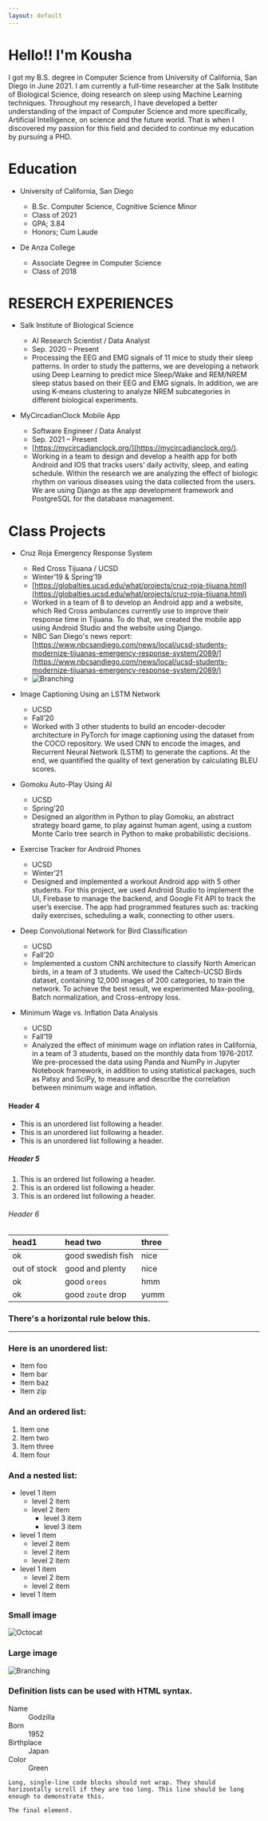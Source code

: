 ```yaml
---
layout: default
---
```


# Hello!! I'm Kousha

I got my B.S. degree in Computer Science from University of California, San Diego in June 2021. I am currently a full-time researcher at the Salk Institute of Biological Science, doing research on sleep using Machine Learning techniques. Throughout my research, I have developed a better understanding of the impact of Computer Science and more specifically, Artificial Intelligence, on science and the future world. That is when I discovered my passion for this field and decided to continue my education by pursuing a PHD. 


# Education

* University of California, San Diego
  * B.Sc. Computer Science, Cognitive Science Minor
  * Class of 2021
  * GPA; 3.84
  * Honors; Cum Laude

* De Anza College
  * Associate Degree in Computer Science
  * Class of 2018


# RESERCH EXPERIENCES

* Salk Institute of Biological Science	
  * AI Research Scientist / Data Analyst
  * Sep. 2020 – Present	        
  * Processing the EEG and EMG signals of 11 mice to study their sleep patterns. In order to study the patterns, we are developing a network using Deep Learning to predict mice Sleep/Wake and REM/NREM sleep status based on their EEG and EMG signals. In addition, we are using K-means clustering to analyze NREM subcategories in different biological experiments. 

* MyCircadianClock Mobile App	   
  * Software Engineer / Data Analyst
  * Sep. 2021 – Present
  * [https://mycircadianclock.org/](https://mycircadianclock.org/).
  * Working in a team to design and develop a health app for both Android and IOS that tracks users’ daily activity, sleep, and eating schedule. Within the research we are analyzing the effect of biologic rhythm on various diseases using the data collected from the users. We are using Django as the app development framework and PostgreSQL for the database management.


# Class Projects

* Cruz Roja Emergency Response System 
  * Red Cross Tijuana / UCSD
  * Winter’19 & Spring’19
  * [https://globalties.ucsd.edu/what/projects/cruz-roja-tijuana.html](https://globalties.ucsd.edu/what/projects/cruz-roja-tijuana.html)
  * Worked in a team of 8 to develop an Android app and a website, which Red Cross ambulances currently use to improve their response time in Tijuana. To do that, we created the mobile app using Android Studio and the website using Django.
  * NBC San Diego's news report: [https://www.nbcsandiego.com/news/local/ucsd-students-modernize-tijuanas-emergency-response-system/2089/](https://www.nbcsandiego.com/news/local/ucsd-students-modernize-tijuanas-emergency-response-system/2089/) 
  * ![Branching](https://globalties.ucsd.edu/_images/projects/cruz-poster-spring19)

* Image Captioning Using an LSTM Network 
  * UCSD
  * Fall’20
  * Worked with 3 other students to build an encoder-decoder architecture in PyTorch for image captioning using the dataset from the COCO repository. We used CNN to encode the images, and Recurrent Neural Network (LSTM) to generate the captions. At the end, we quantified the quality of text generation by calculating BLEU scores.


* Gomoku Auto-Play Using AI 
  * UCSD
  * Spring’20
  * Designed an algorithm in Python to play Gomoku, an abstract strategy board game, to play against human agent, using a custom Monte Carlo tree search in Python to make probabilistic decisions. 

* Exercise Tracker for Android Phones
  * UCSD
  * Winter’21
  * Designed and implemented a workout Android app with 5 other students. For this project, we used Android Studio to implement the UI, Firebase to manage the backend, and Google Fit API to track the user’s exercise. The app had programmed features such as: tracking daily exercises, scheduling a walk, connecting to other users.

* Deep Convolutional Network for Bird Classification
  * UCSD
  * Fall’20
  * Implemented a custom CNN architecture to classify North American birds, in a team of 3 students. We used the Caltech-UCSD Birds dataset, containing 12,000 images of 200 categories, to train the network. To achieve the best result, we experimented Max-pooling, Batch normalization, and Cross-entropy loss. 

* Minimum Wage vs. Inflation Data Analysis
  * UCSD	                
  * Fall’19
  * Analyzed the effect of minimum wage on inflation rates in California, in a team of 3 students, based on the monthly data from 1976-2017. We pre-processed the data using Panda and NumPy in Jupyter Notebook framework, in addition to using statistical packages, such as Patsy and SciPy, to measure and describe the correlation between minimum wage and inflation.  


#### Header 4

*   This is an unordered list following a header.
*   This is an unordered list following a header.
*   This is an unordered list following a header.

##### Header 5

1.  This is an ordered list following a header.
2.  This is an ordered list following a header.
3.  This is an ordered list following a header.

###### Header 6

| head1        | head two          | three |
|:-------------|:------------------|:------|
| ok           | good swedish fish | nice  |
| out of stock | good and plenty   | nice  |
| ok           | good `oreos`      | hmm   |
| ok           | good `zoute` drop | yumm  |

### There's a horizontal rule below this.

* * *

### Here is an unordered list:

*   Item foo
*   Item bar
*   Item baz
*   Item zip

### And an ordered list:

1.  Item one
1.  Item two
1.  Item three
1.  Item four

### And a nested list:

- level 1 item
  - level 2 item
  - level 2 item
    - level 3 item
    - level 3 item
- level 1 item
  - level 2 item
  - level 2 item
  - level 2 item
- level 1 item
  - level 2 item
  - level 2 item
- level 1 item

### Small image

![Octocat](https://github.githubassets.com/images/icons/emoji/octocat.png)

### Large image

![Branching](https://guides.github.com/activities/hello-world/branching.png)


### Definition lists can be used with HTML syntax.

<dl>
<dt>Name</dt>
<dd>Godzilla</dd>
<dt>Born</dt>
<dd>1952</dd>
<dt>Birthplace</dt>
<dd>Japan</dd>
<dt>Color</dt>
<dd>Green</dd>
</dl>

```
Long, single-line code blocks should not wrap. They should horizontally scroll if they are too long. This line should be long enough to demonstrate this.
```

```
The final element.
```
